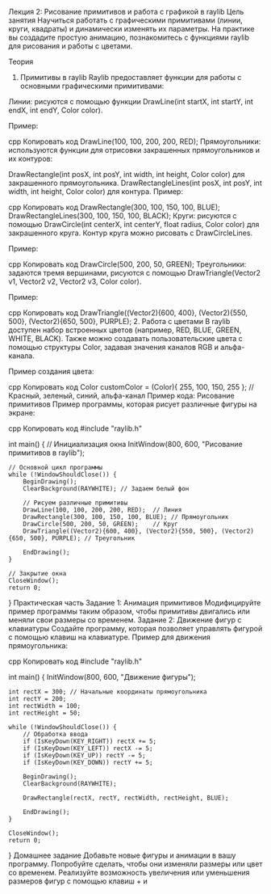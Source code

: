 Лекция 2: Рисование примитивов и работа с графикой в raylib
Цель занятия
Научиться работать с графическими примитивами (линии, круги, квадраты) и динамически изменять их параметры. На практике вы создадите простую анимацию, познакомитесь с функциями raylib для рисования и работы с цветами.

Теория
1. Примитивы в raylib
Raylib предоставляет функции для работы с основными графическими примитивами:

Линии: рисуются с помощью функции DrawLine(int startX, int startY, int endX, int endY, Color color).

Пример:

cpp
Копировать код
DrawLine(100, 100, 200, 200, RED);
Прямоугольники: используются функции для отрисовки закрашенных прямоугольников и их контуров:

DrawRectangle(int posX, int posY, int width, int height, Color color) для закрашенного прямоугольника.
DrawRectangleLines(int posX, int posY, int width, int height, Color color) для контура.
Пример:

cpp
Копировать код
DrawRectangle(300, 100, 150, 100, BLUE);
DrawRectangleLines(300, 100, 150, 100, BLACK);
Круги: рисуются с помощью DrawCircle(int centerX, int centerY, float radius, Color color) для закрашенного круга. Контур круга можно рисовать с DrawCircleLines.

Пример:

cpp
Копировать код
DrawCircle(500, 200, 50, GREEN);
Треугольники: задаются тремя вершинами, рисуются с помощью DrawTriangle(Vector2 v1, Vector2 v2, Vector2 v3, Color color).

Пример:

cpp
Копировать код
DrawTriangle((Vector2){600, 400}, (Vector2){550, 500}, (Vector2){650, 500}, PURPLE);
2. Работа с цветами
В raylib доступен набор встроенных цветов (например, RED, BLUE, GREEN, WHITE, BLACK). Также можно создавать пользовательские цвета с помощью структуры Color, задавая значения каналов RGB и альфа-канала.

Пример создания цвета:

cpp
Копировать код
Color customColor = (Color){ 255, 100, 150, 255 };  // Красный, зеленый, синий, альфа-канал
Пример кода: Рисование примитивов
Пример программы, которая рисует различные фигуры на экране:

cpp
Копировать код
#include "raylib.h"

int main() {
    // Инициализация окна
    InitWindow(800, 600, "Рисование примитивов в raylib");

    // Основной цикл программы
    while (!WindowShouldClose()) {
        BeginDrawing();
        ClearBackground(RAYWHITE); // Задаем белый фон

        // Рисуем различные примитивы
        DrawLine(100, 100, 200, 200, RED);  // Линия
        DrawRectangle(300, 100, 150, 100, BLUE); // Прямоугольник
        DrawCircle(500, 200, 50, GREEN);    // Круг
        DrawTriangle((Vector2){600, 400}, (Vector2){550, 500}, (Vector2){650, 500}, PURPLE); // Треугольник

        EndDrawing();
    }

    // Закрытие окна
    CloseWindow();
    return 0;
}
Практическая часть
Задание 1: Анимация примитивов
Модифицируйте пример программы таким образом, чтобы примитивы двигались или меняли свои размеры со временем.
Задание 2: Движение фигур с клавиатуры
Создайте программу, которая позволяет управлять фигурой с помощью клавиш на клавиатуре. Пример для движения прямоугольника:

cpp
Копировать код
#include "raylib.h"

int main() {
    InitWindow(800, 600, "Движение фигуры");

    int rectX = 300; // Начальные координаты прямоугольника
    int rectY = 200;
    int rectWidth = 100;
    int rectHeight = 50;

    while (!WindowShouldClose()) {
        // Обработка ввода
        if (IsKeyDown(KEY_RIGHT)) rectX += 5;
        if (IsKeyDown(KEY_LEFT)) rectX -= 5;
        if (IsKeyDown(KEY_UP)) rectY -= 5;
        if (IsKeyDown(KEY_DOWN)) rectY += 5;

        BeginDrawing();
        ClearBackground(RAYWHITE);

        DrawRectangle(rectX, rectY, rectWidth, rectHeight, BLUE);

        EndDrawing();
    }

    CloseWindow();
    return 0;
}
Домашнее задание
Добавьте новые фигуры и анимации в вашу программу. Попробуйте сделать, чтобы они изменяли размеры или цвет со временем.
Реализуйте возможность увеличения или уменьшения размеров фигур с помощью клавиш + и
